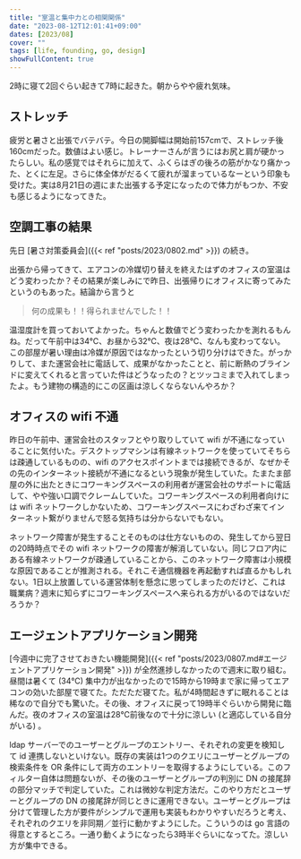 ```yaml
---
title: "室温と集中力との相関関係"
date: "2023-08-12T12:01:41+09:00"
dates: [2023/08]
cover: ""
tags: [life, founding, go, design]
showFullContent: true
---
```


2時に寝て2回ぐらい起きて7時に起きた。朝からやや疲れ気味。

## ストレッチ

疲労と暑さと出張でバテバテ。今日の開脚幅は開始前157cmで、ストレッチ後160cmだった。数値はよい感じ。トレーナーさんが言うにはお尻と肩が硬かったらしい。私の感覚ではそれらに加えて、ふくらはぎの後ろの筋がかなり痛かった、とくに左足。さらに体全体がだるくて疲れが溜まっているなーという印象も受けた。実は8月21日の週にまた出張する予定になったので体力がもつか、不安も感じるようになってきた。

## 空調工事の結果

先日 [暑さ対策委員会]({{< ref "posts/2023/0802.md" >}}) の続き。

出張から帰ってきて、エアコンの冷媒切り替えを終えたはずのオフィスの室温はどう変わったか？その結果が楽しみにで昨日、出張帰りにオフィスに寄ってみたというのもあった。結論から言うと

> 何の成果も！！得られませんでした！！

温湿度計を買っておいてよかった。ちゃんと数値でどう変わったかを測れるもんね。だって午前中は34℃、お昼から32℃、夜は28℃、なんも変わってない。この部屋が暑い理由は冷媒が原因ではなかったという切り分けはできた。がっかりして、また運営会社に電話して、成果がなかったことと、前に断熱のブラインドに変えてくれると言っていた件はどうなったの？とツッコミまで入れてしまったよ。もう建物の構造的にこの区画は涼しくならないんやろか？

## オフィスの wifi 不通

昨日の午前中、運営会社のスタッフとやり取りしていて wifi が不通になっていることに気付いた。デスクトップマシンは有線ネットワークを使っていてそちらは疎通しているものの、wifi のアクセスポイントまでは接続できるが、なぜかその先のインターネット接続が不通になるという現象が発生していた。たまたま部屋の外に出たときにコワーキングスペースの利用者が運営会社のサポートに電話して、やや強い口調でクレームしていた。コワーキングスペースの利用者向けには wifi ネットワークしかないため、コワーキングスペースにわざわざ来てインターネット繋がりませんで怒る気持ちは分からないでもない。

ネットワーク障害が発生することそのものは仕方ないものの、発生してから翌日の20時時点でその wifi ネットワークの障害が解消していない。同じフロア内にある有線ネットワークが疎通していることから、このネットワーク障害は小規模な原因であることが推測される。それこそ通信機器を再起動すれば直るかもしれない。1日以上放置している運営体制を懸念に思ってしまったのだけど、これは職業病？週末に知らずにコワーキングスペースへ来られる方がいるのではないだろうか？

## エージェントアプリケーション開発

[今週中に完了させておきたい機能開発]({{< ref "posts/2023/0807.md#エージェントアプリケーション開発" >}}) が全然進捗しなかったので週末に取り組む。昼間は暑くて (34℃) 集中力が出なかったので15時から19時まで家に帰ってエアコンの効いた部屋で寝てた。ただただ寝てた。私が4時間起きずに眠れることは稀なので自分でも驚いた。その後、オフィスに戻って19時半ぐらいから開発に臨んだ。夜のオフィスの室温は28℃前後なので十分に涼しい (と適応している自分がいる) 。

ldap サーバーでのユーザーとグループのエントリー、それぞれの変更を検知して id 連携しないといけない。既存の実装は1つのクエリにユーザーとグループの検索条件を OR 条件にして両方のエントリーを取得するようにしている。このフィルター自体は問題ないが、その後のユーザーとグループの判別に DN の接尾辞の部分マッチで判定していた。これは微妙な判定方法だ。このやり方だとユーザーとグループの DN の接尾辞が同じときに運用できない。ユーザーとグループは分けて管理した方が要件がシンプルで運用も実装もわかりやすいだろうと考え、それぞれのクエリを非同期／並行に動かすようにした。こういうのは go 言語の得意とするところ。一通り動くようになったら3時半ぐらいになってた。涼しい方が集中できる。

